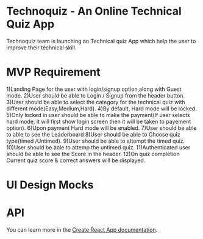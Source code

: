 # Technoquiz - An Online Technical Quiz App

Technoquiz team is launching an Technical quiz App which help the user to improve their technical
skill.

# MVP Requirement

1)Landing Page for the user with login/signup option,along with Guest mode.
2)User should be able to Login / Signup from the header button.
3)User should be able to select the category for the technical quiz with different mode(Easy,Medium,Hard).
4)By default, Hard mode will be locked.
5)Only locked in user should be able to make the payment(If user selects hard mode, it will first show login screen then it will be taken to payement option).
6)Upon payment Hard mode will be enabled.
7)User should be able to able to see the Leaderboard
8)User should be able to Choose quiz type(timed /Untimed).
9)User should be able to attempt the timed quiz.
10)User should be able to attemp the untimed quiz.
11)Authenticated user should be able to see the Score in the header.
12)On quiz completion Current quiz score & correct answers will be displayed.

# UI Design Mocks

# API

You can learn more in the [Create React App documentation](https://facebook.github.io/create-react-app/docs/getting-started).
